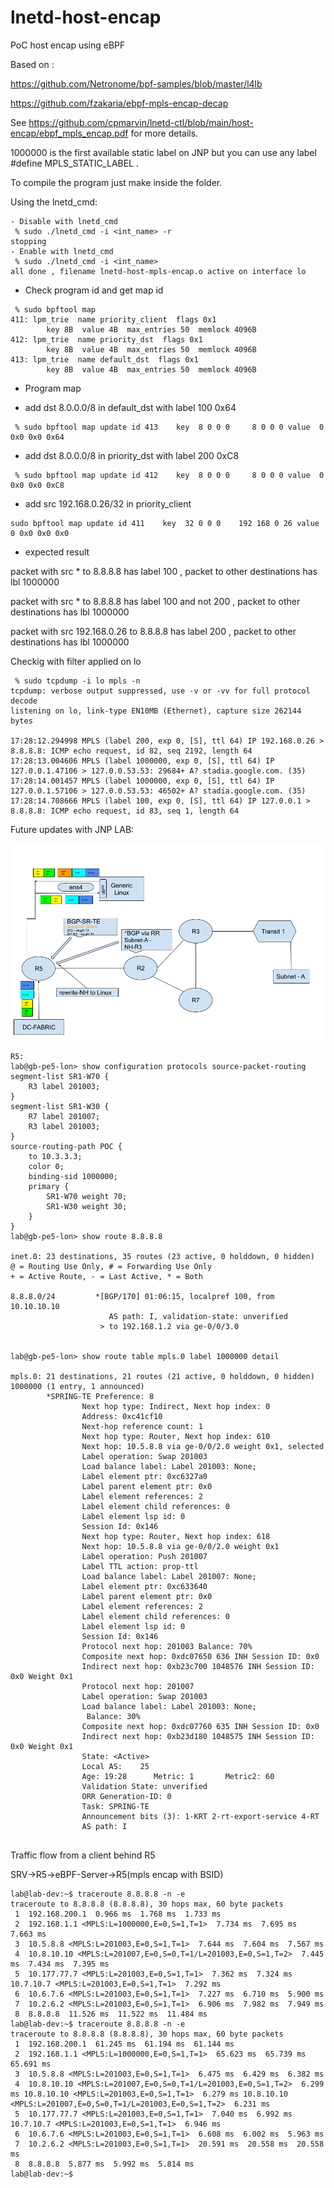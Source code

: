 # lnetd-host-encap
PoC host encap using eBPF 

Based on :

https://github.com/Netronome/bpf-samples/blob/master/l4lb

https://github.com/fzakaria/ebpf-mpls-encap-decap



See https://github.com/cpmarvin/lnetd-ctl/blob/main/host-encap/ebpf_mpls_encap.pdf for more details.

1000000 is the first available static label on JNP but you can use any label #define MPLS_STATIC_LABEL <X>.
    
To compile the program just make inside the folder.
 
Using the lnetd_cmd:

```
- Disable with lnetd_cmd
 % sudo ./lnetd_cmd -i <int_name> -r
stopping
- Enable with lnetd_cmd 
 % sudo ./lnetd_cmd -i <int_name>   
all done , filename lnetd-host-mpls-encap.o active on interface lo
```

- Check program id and get map id 

```
 % sudo bpftool map       
411: lpm_trie  name priority_client  flags 0x1
        key 8B  value 4B  max_entries 50  memlock 4096B
412: lpm_trie  name priority_dst  flags 0x1
        key 8B  value 4B  max_entries 50  memlock 4096B
413: lpm_trie  name default_dst  flags 0x1
        key 8B  value 4B  max_entries 50  memlock 4096B

```

- Program map

* add dst 8.0.0.0/8 in default_dst with label 100 0x64
```
 % sudo bpftool map update id 413    key  8 0 0 0     8 0 0 0 value  0 0x0 0x0 0x64 

```
* add dst 8.0.0.0/8 in priority_dst with label 200 0xC8
```
 % sudo bpftool map update id 412    key  8 0 0 0     8 0 0 0 value  0 0x0 0x0 0xC8

```
* add src 192.168.0.26/32 in priority_client 
```
sudo bpftool map update id 411    key  32 0 0 0    192 168 0 26 value  0 0x0 0x0 0x0
```

* expected result 

packet with src * to 8.8.8.8 has label 100 , packet to other destinations has lbl 1000000

packet with src * to 8.8.8.8 has label 100 and not 200 , packet to other destinations has lbl 1000000

packet with src 192.168.0.26 to 8.8.8.8 has label 200 , packet to other destinations has lbl 1000000


Checkig with filter applied on lo 

```
 % sudo tcpdump -i lo mpls -n 
tcpdump: verbose output suppressed, use -v or -vv for full protocol decode
listening on lo, link-type EN10MB (Ethernet), capture size 262144 bytes

17:28:12.294998 MPLS (label 200, exp 0, [S], ttl 64) IP 192.168.0.26 > 8.8.8.8: ICMP echo request, id 82, seq 2192, length 64
17:28:13.004606 MPLS (label 1000000, exp 0, [S], ttl 64) IP 127.0.0.1.47106 > 127.0.0.53.53: 29684+ A? stadia.google.com. (35)
17:28:14.001457 MPLS (label 1000000, exp 0, [S], ttl 64) IP 127.0.0.1.57106 > 127.0.0.53.53: 46502+ A? stadia.google.com. (35)
17:28:14.708666 MPLS (label 100, exp 0, [S], ttl 64) IP 127.0.0.1 > 8.8.8.8: ICMP echo request, id 83, seq 1, length 64

```


    
Future updates with JNP LAB:

![LnetD-HOST](/images/lnetd-host-ctl.png)

```
R5:
lab@gb-pe5-lon> show configuration protocols source-packet-routing                  
segment-list SR1-W70 {
    R3 label 201003;
}
segment-list SR1-W30 {
    R7 label 201007;
    R3 label 201003;
}
source-routing-path POC {
    to 10.3.3.3;
    color 0;
    binding-sid 1000000;
    primary {
        SR1-W70 weight 70;
        SR1-W30 weight 30;
    }
}
lab@gb-pe5-lon> show route 8.8.8.8 

inet.0: 23 destinations, 35 routes (23 active, 0 holddown, 0 hidden)
@ = Routing Use Only, # = Forwarding Use Only
+ = Active Route, - = Last Active, * = Both

8.8.8.0/24         *[BGP/170] 01:06:15, localpref 100, from 10.10.10.10
                      AS path: I, validation-state: unverified
                    > to 192.168.1.2 via ge-0/0/3.0


lab@gb-pe5-lon> show route table mpls.0 label 1000000 detail                        

mpls.0: 21 destinations, 21 routes (21 active, 0 holddown, 0 hidden)
1000000 (1 entry, 1 announced)
        *SPRING-TE Preference: 8
                Next hop type: Indirect, Next hop index: 0
                Address: 0xc41cf10
                Next-hop reference count: 1
                Next hop type: Router, Next hop index: 610
                Next hop: 10.5.8.8 via ge-0/0/2.0 weight 0x1, selected
                Label operation: Swap 201003
                Load balance label: Label 201003: None; 
                Label element ptr: 0xc6327a0
                Label parent element ptr: 0x0
                Label element references: 2
                Label element child references: 0
                Label element lsp id: 0
                Session Id: 0x146
                Next hop type: Router, Next hop index: 618
                Next hop: 10.5.8.8 via ge-0/0/2.0 weight 0x1
                Label operation: Push 201007
                Label TTL action: prop-ttl
                Load balance label: Label 201007: None; 
                Label element ptr: 0xc633640
                Label parent element ptr: 0x0
                Label element references: 2
                Label element child references: 0
                Label element lsp id: 0
                Session Id: 0x146
                Protocol next hop: 201003 Balance: 70%
                Composite next hop: 0xdc07650 636 INH Session ID: 0x0
                Indirect next hop: 0xb23c700 1048576 INH Session ID: 0x0 Weight 0x1
                Protocol next hop: 201007 
                Label operation: Swap 201003
                Load balance label: Label 201003: None; 
                 Balance: 30%
                Composite next hop: 0xdc07760 635 INH Session ID: 0x0
                Indirect next hop: 0xb23d180 1048575 INH Session ID: 0x0 Weight 0x1
                State: <Active>
                Local AS:    25 
                Age: 19:28      Metric: 1       Metric2: 60 
                Validation State: unverified 
                ORR Generation-ID: 0 
                Task: SPRING-TE
                Announcement bits (3): 1-KRT 2-rt-export-service 4-RT 
                AS path: I 
                
```

Traffic flow from a client behind R5 

SRV->R5->eBPF-Server->R5(mpls encap with BSID)

```
lab@lab-dev:~$ traceroute 8.8.8.8 -n -e 
traceroute to 8.8.8.8 (8.8.8.8), 30 hops max, 60 byte packets
 1  192.168.200.1  0.966 ms  1.768 ms  1.733 ms
 2  192.168.1.1 <MPLS:L=1000000,E=0,S=1,T=1>  7.734 ms  7.695 ms  7.663 ms
 3  10.5.8.8 <MPLS:L=201003,E=0,S=1,T=1>  7.644 ms  7.604 ms  7.567 ms
 4  10.8.10.10 <MPLS:L=201007,E=0,S=0,T=1/L=201003,E=0,S=1,T=2>  7.445 ms  7.434 ms  7.395 ms
 5  10.177.77.7 <MPLS:L=201003,E=0,S=1,T=1>  7.362 ms  7.324 ms 10.7.10.7 <MPLS:L=201003,E=0,S=1,T=1>  7.292 ms
 6  10.6.7.6 <MPLS:L=201003,E=0,S=1,T=1>  7.227 ms  6.710 ms  5.900 ms
 7  10.2.6.2 <MPLS:L=201003,E=0,S=1,T=1>  6.906 ms  7.982 ms  7.949 ms
 8  8.8.8.8  11.526 ms  11.522 ms  11.484 ms
lab@lab-dev:~$ traceroute 8.8.8.8 -n -e 
traceroute to 8.8.8.8 (8.8.8.8), 30 hops max, 60 byte packets
 1  192.168.200.1  61.245 ms  61.194 ms  61.144 ms
 2  192.168.1.1 <MPLS:L=1000000,E=0,S=1,T=1>  65.623 ms  65.739 ms  65.691 ms
 3  10.5.8.8 <MPLS:L=201003,E=0,S=1,T=1>  6.475 ms  6.429 ms  6.382 ms
 4  10.8.10.10 <MPLS:L=201007,E=0,S=0,T=1/L=201003,E=0,S=1,T=2>  6.299 ms 10.8.10.10 <MPLS:L=201003,E=0,S=1,T=1>  6.279 ms 10.8.10.10 <MPLS:L=201007,E=0,S=0,T=1/L=201003,E=0,S=1,T=2>  6.231 ms
 5  10.177.77.7 <MPLS:L=201003,E=0,S=1,T=1>  7.040 ms  6.992 ms 10.7.10.7 <MPLS:L=201003,E=0,S=1,T=1>  6.946 ms
 6  10.6.7.6 <MPLS:L=201003,E=0,S=1,T=1>  6.608 ms  6.002 ms  5.963 ms
 7  10.2.6.2 <MPLS:L=201003,E=0,S=1,T=1>  20.591 ms  20.558 ms  20.558 ms
 8  8.8.8.8  5.877 ms  5.992 ms  5.814 ms
lab@lab-dev:~$
```

